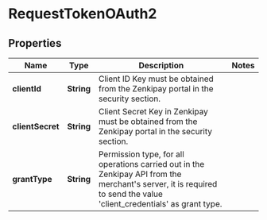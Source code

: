 

# RequestTokenOAuth2


## Properties

| Name | Type | Description | Notes |
|------------ | ------------- | ------------- | -------------|
|**clientId** | **String** | Client ID Key must be obtained from the Zenkipay portal in the security section. |  |
|**clientSecret** | **String** | Client Secret Key in Zenkipay must be obtained from the Zenkipay portal in the security section. |  |
|**grantType** | **String** | Permission type, for all operations carried out in the Zenkipay API from the merchant&#39;s server, it is required to send the value &#39;client_credentials&#39; as grant type. |  |



